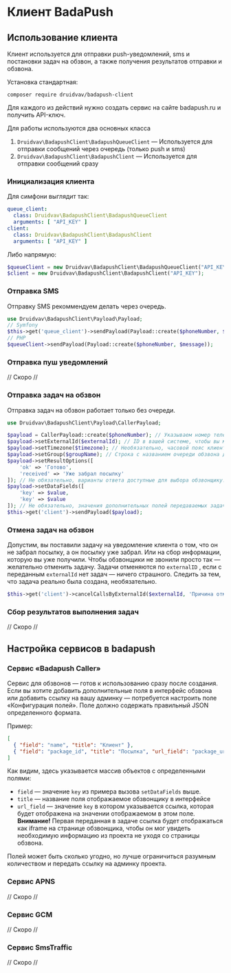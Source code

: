 # Клиент BadaPush

## Использование клиента

Клиент используется для отправки push-уведомлений, sms и постановки задач на обзвон, а также получения результатов отправки и обзвона. 

Установка стандартная:

```
composer require druidvav/badapush-client
```

Для каждого из действий нужно создать сервис на сайте badapush.ru и получить API-ключ.

Для работы используются два основных класса

1. `Druidvav\BadapushClient\BadapushQueueClient` — Используется для отправки сообщений через очередь (только push и sms)
2. `Druidvav\BadapushClient\BadapushClient` — Используется для отправки сообщений сразу

### Инициализация клиента

Для симфони выглядит так:

```yaml
queue_client:
  class: Druidvav\BadapushClient\BadapushQueueClient
  arguments: [ "API_KEY" ]
client:
  class: Druidvav\BadapushClient\BadapushClient
  arguments: [ "API_KEY" ]
```

Либо напрямую:

```php
$queueClient = new Druidvav\BadapushClient\BadapushQueueClient("API_KEY");
$client = new Druidvav\BadapushClient\BadapushClient("API_KEY");
```

### Отправка SMS

Отправку SMS рекоммендуем делать через очередь.

```php
use Druidvav\BadapushClient\Payload\Payload; 
// Symfony
$this->get('queue_client')->sendPayload(Payload::create($phoneNumber, $message));
// PHP
$queueClient->sendPayload(Payload::create($phoneNumber, $message));
```

### Отправка пуш уведомлений

// Скоро //

### Отправка задач на обзвон

Отправка задач на обзвон работает только без очереди.

```php
use Druidvav\BadapushClient\Payload\CallerPayload;

$payload = CallerPayload::create($phoneNumber); // Указываем номер телефона, по которому звонить
$payload->setExternalId($externalId); // ID в вашей системе, чтобы вы могли опознать результат обзвона. Например, номер посылки.
$payload->setTimezone($timezone); // Необязательно, часовой пояс клиента в том виде, в каком его отдает dadata.
$payload->setGroup($groupName); // Строка с названием очереди обзвона для разбиения задач на группы. Если разбивка не нужна — укажите одну строку для всех задач.
$payload->setResultOptions([
    'ok' => 'Готово',
    'received' => 'Уже забрал посылку'
]); // Не обязательно, варианты ответа доступные для выбора обзвонщику. Если не указать — будет только ok. Нужно указывать только если вы потом будете обрабатывать результаты обзвона.
$payload->setDataFields([
    'key' => $value,
    'key' => $value
]); // Не обязательно, значения дополнительных полей передаваемых задаче обзвона, подробнее смотри в разделе "Настройка сервисов"
$this->get('client')->sendPayload($payload);
```

### Отмена задач на обзвон

Допустим, вы поставили задачу на уведомление клиента о том, что он не забрал посылку, а он посылку уже забрал. Или на сбор информации, которую вы уже получили. Чтобы обзвонщики не звонили просто так — желательно отменить задачу. Задачи отменяются по `externalID` , если с переданным `externalId` нет задач — ничего страшного. Следить за тем, что задача реально была создана, необязательно.

```php
$this->get('client')->cancelCallsByExternalId($externalId, 'Причина отмены');
```

### Сбор результатов выполнения задач

// Скоро //

## Настройка сервисов в badapush

### Сервис «Badapush Caller»

Сервис для обзвонов — готов к использованию сразу после создания. Если вы хотите добавить дополнительные поля в интерфейс обзвона или добавить ссылку на вашу админку — потребуется настроить поле «Конфигурация полей». Поле должно содержать правильный JSON определенного формата.

Пример:

```json
[
  { "field": "name", "title": "Клиент" },
  { "field": "package_id", "title": "Посылка", "url_field": "package_url" }
]
```

Как видим, здесь указывается массив объектов с определенными полями:

- `field` — значение `key` из примера вызова `setDataFields` вышe.
- `title` — название поля отображаемое обзвонщику в интерфейсе
- `url_field` — значение `key` в котором указывается ссылка, которая будет отображена на значении отображаемом в этом поле. **Внимание!** Первая переданная в задаче ссылка будет отображаться как iframe на странице обзвонщика, чтобы он мог увидеть необходимую информацию из проекта не уходя со страницы обзвона.

Полей может быть сколько угодно, но лучше ограничиться разумным количеством и передать ссылку на админку проекта.

### Сервис APNS

// Скоро //

### Сервис GCM

// Скоро //

### Сервис SmsTraffic

// Скоро //

